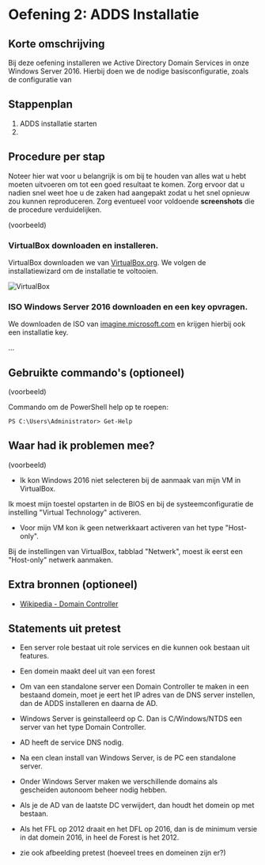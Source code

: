# Oefening 2: ADDS Installatie

## Korte omschrijving

Bij deze oefening installeren we Active Directory Domain Services in onze Windows Server 2016. Hierbij doen we de nodige basisconfiguratie, zoals de configuratie van 

## Stappenplan

1. ADDS installatie starten
2. 

## Procedure per stap

Noteer hier wat voor u belangrijk is om bij te houden van alles wat u hebt moeten uitvoeren om tot een goed resultaat te komen. Zorg ervoor dat u nadien snel weet hoe u de zaken had aangepakt zodat u het snel opnieuw zou kunnen reproduceren. Zorg eventueel voor voldoende **screenshots** die de procedure verduidelijken.

(voorbeeld)

### VirtualBox downloaden en installeren.

VirtualBox downloaden we van [VirtualBox.org](https://www.virtualbox.org/). We volgen de installatiewizard om de installatie te voltooien.

![VirtualBox](images/virtualbox.png)

### ISO Windows Server 2016 downloaden en een key opvragen.

We downloaden de ISO van [imagine.microsoft.com](https://imagine.microsoft.com/) en krijgen hierbij ook een installatie key.

...


## Gebruikte commando's (optioneel)

(voorbeeld)

Commando om de PowerShell help op te roepen:

```
PS C:\Users\Administrator> Get-Help
```

## Waar had ik problemen mee?

(voorbeeld)

* Ik kon Windows 2016 niet selecteren bij de aanmaak van mijn VM in VirtualBox.

Ik moest mijn toestel opstarten in de BIOS en bij de systeemconfiguratie de instelling "Virtual Technology" activeren.

* Voor mijn VM kon ik geen netwerkkaart activeren van het type "Host-only".

Bij de instellingen van VirtualBox, tabblad "Netwerk", moest ik eerst een "Host-only" netwerk aanmaken.

## Extra bronnen (optioneel)

- [Wikipedia - Domain Controller](https://en.wikipedia.org/wiki/Domain_controller)

## Statements uit pretest

- Een server role bestaat uit role services en die kunnen ook bestaan uit features. 

- Een domein maakt deel uit van een forest

- Om van een standalone server een Domain Controller te maken in een bestaand domein, moet je eert het IP adres van de DNS server instellen, dan de ADDS installeren en daarna de AD. 

- Windows Server is geinstalleerd op C. Dan is C/Windows/NTDS een server van het type Domain Controller. 

- AD heeft de service DNS nodig.

- Na een clean install van Windows Server, is de PC een standalone server.

- Onder Windows Server maken we verschillende domains als gescheiden autonoom beheer nodig hebben. 

- Als je de AD van de laatste DC verwijdert, dan houdt het domein op met bestaan.

- Als het FFL op 2012 draait en het DFL op 2016, dan is de minimum versie in dat domein 2016, in heel de Forest is het 2012.

- zie ook afbeelding pretest (hoeveel trees en domeinen zijn er?)